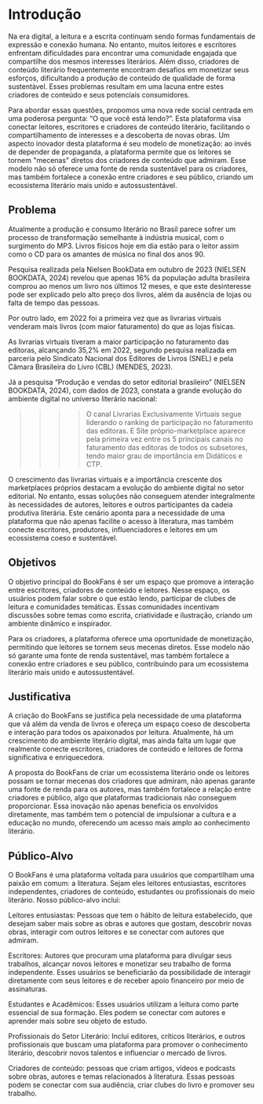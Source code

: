 # Introdução

Na era digital, a leitura e a escrita continuam sendo formas fundamentais de expressão e conexão humana. No entanto, muitos leitores e escritores enfrentam dificuldades para encontrar uma comunidade engajada que compartilhe dos mesmos interesses literários. Além disso, criadores de conteúdo literário frequentemente encontram desafios em monetizar seus esforços, dificultando a produção de conteúdo de qualidade de forma sustentável. Esses problemas resultam em uma lacuna entre estes criadores de conteúdo e seus potenciais consumidores.

Para abordar essas questões, propomos uma nova rede social centrada em uma poderosa pergunta: “O que você está lendo?”. Esta plataforma visa conectar leitores, escritores e criadores de conteúdo literário, facilitando o compartilhamento de interesses e a descoberta de novas obras.
Um aspecto inovador desta plataforma é seu modelo de monetização: ao invés de depender de propaganda, a plataforma permite que os leitores se tornem "mecenas" diretos dos criadores de conteúdo que admiram. Esse modelo não só oferece uma fonte de renda sustentável para os criadores, mas também fortalece a conexão entre criadores e seu público, criando um ecossistema literário mais unido e autossustentável.

## Problema

Atualmente a produção e consumo literário no Brasil parece sofrer um processo de transformação semelhante à indústria musical, com o surgimento do MP3. Livros físicos hoje em dia estão para o leitor assim como o CD para os amantes de música no final dos anos 90.

Pesquisa realizada pela Nielsen BookData em outubro de 2023 (NIELSEN BOOKDATA, 2024) revelou que apenas 16% da população adulta brasileira comprou ao menos um livro nos últimos 12 meses, e que este desinteresse pode ser explicado pelo alto preço dos livros, além da ausência de lojas ou falta de tempo das pessoas.

Por outro lado, em 2022 foi a primeira vez que as livrarias virtuais venderam mais livros (com maior faturamento) do que as lojas físicas.

As livrarias virtuais tiveram a maior participação no faturamento das editoras, alcançando 35,2% em 2022, segundo pesquisa realizada em parceria pelo Sindicato Nacional dos Editores de Livros (SNEL) e pela Câmara Brasileira do Livro (CBL) (MENDES, 2023).

Já a pesquisa “Produção e vendas do setor editorial brasileiro” (NIELSEN BOOKDATA, 2024), com dados de 2023, constata a grande evolução do ambiente digital no universo literário nacional:

>>>>O canal Livrarias Exclusivamente Virtuais segue liderando o ranking de participação no faturamento das editoras. E Site próprio-marketplace aparece pela primeira vez entre os 5 principais canais no faturamento das editoras de todos os subsetores, tendo maior grau de importância em Didáticos e CTP.

O crescimento das livrarias virtuais e a importância crescente dos marketplaces próprios destacam a evolução do ambiente digital no setor editorial. No entanto, essas soluções não conseguem atender integralmente às necessidades de autores, leitores e outros participantes da cadeia produtiva literária.
Este cenário aponta para a necessidade de uma plataforma que não apenas facilite o acesso à literatura, mas também conecte escritores, produtores, influenciadores e leitores em um ecossistema coeso e sustentável.

## Objetivos

O objetivo principal do BookFans é ser um espaço que promove a interação entre escritores, criadores de conteúdo e leitores. Nesse espaço, os usuários podem falar sobre o que estão lendo, participar de clubes de leitura e comunidades temáticas. Essas comunidades incentivam discussões sobre temas como escrita, criatividade e ilustração, criando um ambiente dinâmico e inspirador.

Para os criadores, a plataforma oferece uma oportunidade de monetização, permitindo que leitores se tornem seus mecenas diretos. Esse modelo não só garante uma fonte de renda sustentável, mas também fortalece a conexão entre criadores e seu público, contribuindo para um ecossistema literário mais unido e autossustentável.

## Justificativa

A criação do BookFans se justifica pela necessidade de uma plataforma que vá além da venda de livros e ofereça um espaço coeso de descoberta e interação para todos os apaixonados por leitura. Atualmente, há um crescimento do ambiente literário digital, mas ainda falta um lugar que realmente conecte escritores, criadores de conteúdo e leitores de forma significativa e enriquecedora.

A proposta do BookFans de criar um ecossistema literário onde os leitores possam se tornar mecenas dos criadores que admiram, não apenas garante uma fonte de renda para os autores, mas também fortalece a relação entre criadores e público, algo que plataformas tradicionais não conseguem proporcionar. Essa inovação não apenas beneficia os envolvidos diretamente, mas também tem o potencial de impulsionar a cultura e a educação no mundo, oferecendo um acesso mais amplo ao conhecimento literário.

## Público-Alvo

O BookFans é uma plataforma voltada para usuários que compartilham uma paixão em comum: a literatura. Sejam eles leitores entusiastas, escritores independentes, criadores de conteúdo, estudantes ou profissionais do meio literário. Nosso público-alvo inclui:

Leitores entusiastas: Pessoas que tem o hábito de leitura estabelecido, que desejam saber mais sobre as obras e autores que gostam, descobrir novas obras, interagir com outros leitores e se conectar com autores que admiram.

Escritores: Autores que procuram uma plataforma para divulgar seus trabalhos, alcançar novos leitores e monetizar seu trabalho de forma independente. Esses usuários se beneficiarão da possibilidade de interagir diretamente com seus leitores e de receber apoio financeiro por meio de assinaturas.

Estudantes e Acadêmicos: Esses usuários utilizam a leitura como parte essencial de sua formação. Eles podem se conectar com autores e aprender mais sobre seu objeto de estudo.

Profissionais do Setor Literário: Inclui editores, críticos literários, e outros profissionais que buscam uma plataforma para promover o conhecimento literário, descobrir novos talentos e influenciar o mercado de livros.

Criadores de conteúdo: pessoas que criam artigos, vídeos e podcasts sobre obras, autores e temas relacionados à literatura. Essas pessoas podem se conectar com sua audiência, criar clubes do livro e promover seu trabalho.
